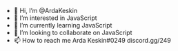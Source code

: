 - 👋 Hi, I’m @ArdaKeskin
- 👀 I’m interested in JavaScript
- 🌱 I’m currently learning JavaScript
- 💞️ I’m looking to collaborate on JavaScript
- 📫 How to reach me Arda Keskin#0249 discord.gg/249

<!---
Lewanch/Lewanch is a ✨ special ✨ repository because its `README.md` (this file) appears on your GitHub profile.
You can click the Preview link to take a look at your changes.<img src="https://media.giphy.com/media/cLBAke8IJbxmEqGdrf/giphy.gif" align="right" width="400" height="250">

### Hi there, I'm Arda. :smirk_cat:

## React Developer | Discord Bot

<font color="red"> Coffee ☕ is how I keep up with `< code />`</font>

### Reach Out To Me

[<img width="22" src="https://unpkg.com/simple-icons@v6/icons/discord].svg" align="left" />][discord]
[<img width="22" src="https://unpkg.com/simple-icons@v6/icons/instagram].svg" align="left" />][instagram]

<br />
<br />

### Tech I Use

<img src="https://raw.githubusercontent.com/github/explore/80688e429a7d4ef2fca1e82350fe8e3517d3494d/topics/javascript/javascript.png" width="25" height="25">
<img src="https://raw.githubusercontent.com/github/explore/80688e429a7d4ef2fca1e82350fe8e3517d3494d/topics/typescript/typescript.png" width="25" height="25">
<img src="https://raw.githubusercontent.com/github/explore/80688e429a7d4ef2fca1e82350fe8e3517d3494d/topics/mongodb/mongodb.png" width="25" height="25">
<img src="https://raw.githubusercontent.com/github/explore/80688e429a7d4ef2fca1e82350fe8e3517d3494d/topics/git/git.png" width="25" height="25">

<br />

<details>
<summary>:bulb: Github Stats</summary>
<img src="https://github-readme-stats.vercel.app/api?username=Lewanch&theme=radical" >
</details>

<details>
<summary>:bulb: Most Used Languges</summary>
<img src="https://github-readme-stats.vercel.app/api/top-langs/?username=Lewanch&layout=compact" >
</details>

[discord]: https://discord.gg/249
[instagram]: https://www.instagram.com/ardakeskinn

--->
